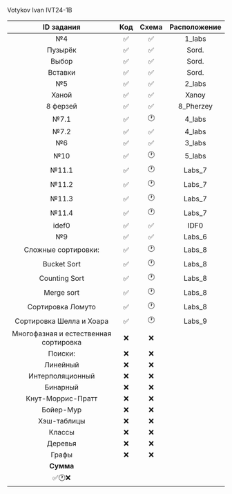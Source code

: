 Votykov Ivan IVT24-1B 

| ID задания | Код | Схема | Расположение |                                                 
| :----: | :----: | :----: | :----: |
| №4 | ✅ | ✅ | 1_labs |
| Пузырёк | ✅ | ✅ | Sord. |
| Выбор | ✅ | ✅ | Sord. |
| Вставки | ✅ | ✅ | Sord. |
| №5 | ✅ | ✅ | 2_labs |
| Ханой | ✅ | ✅ | Xanoy |
| 8 ферзей | ✅ | ✅ | 8_Pherzey |
| №7.1 | ✅ | 🕐 | 4_labs |
| №7.2 | ✅ | ✅ | 4_labs |
| №6 | ✅ | ✅ | 3_labs |
| №10 | ✅ | 🕐 | 5_labs |
| №11.1 | ✅ | 🕐 | Labs_7 |
| №11.2 | ✅ | 🕐 | Labs_7 |
| №11.3 | ✅ | 🕐 | Labs_7 |
| №11.4 | ✅ | 🕐 | Labs_7 |
| idef0 | ✅ | ✅ | IDF0 |
| №9 | ✅ | ✅ | Labs_6 | 
| Сложные сортировки: | ✅ | 🕐 | Labs_8 | 
| Bucket Sort | ✅ | 🕐 | Labs_8 |
| Counting Sort | ✅ | 🕐 | Labs_8 |
| Merge sort | ✅ | 🕐 | Labs_8 |
| Сортировка Ломуто | ✅ | 🕐 | Labs_8 |
| Сортировка Шелла и Хоара | ✅ | 🕐 | Labs_9 | 
| Многофазная и естественная сортировка | ❌ | ❌ |  | 
| Поиски: | ❌ | ❌ |  | 
| Линейный | ❌ | ❌ |  |
| Интерполяционный | ❌ | ❌ |  |
| Бинарный  | ❌ | ❌ |  | 
| Кнут-Моррис-Пратт | ❌ | ❌ |  |
| Бойер-Мур | ❌ | ❌ |  |
| Хэш-таблицы | ❌ | ❌ |  | 
| Классы | ❌ | ❌ |  |
| Деревья | ❌ | ❌ |  |
| Графы | ❌ | ❌ |  |
| **Сумма** |  |  |  |
| ✅🕐❌   |  |  |  |
